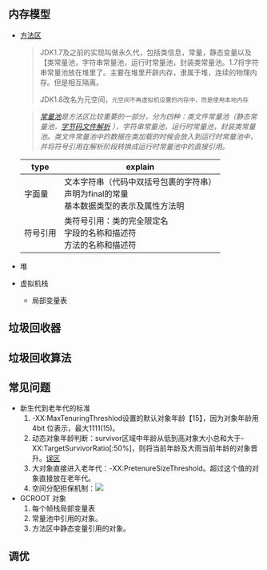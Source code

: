 ## 内存模型

- [方法区](https://baijiahao.baidu.com/s?id=1731211048001613394&wfr=spider&for=pc)

	> JDK1.7及之前的实现叫做永久代，包括类信息，常量，静态变量以及【类常量池，字符串常量池，运行时常量池，封装类常量池。1.7将字符串常量池放在堆里了。主要在堆里开辟内存，隶属于堆，连续的物理内存。但是相互隔离。
	>
	> JDK1.8改名为元空间，`元空间不再虚拟机设置的内存中，而是使用本地内存`
	
	> *[常量池](https://blog.csdn.net/qq_43210583/article/details/116558468)是方法区比较重要的一部分，分为四种：类文件常量池（静态常量池，[字节码文件解析](https://blog.csdn.net/n_fly/article/details/114026651) ），字符串常量池，运行时常量池，封装类常量池。类文件常量池中的数据在类加载的时候会放入到运行时常量池中，并将符号引用在解析阶段转换成运行时常量池中的直接引用。*
	
	| type     | explain                                                      |
	| -------- | ------------------------------------------------------------ |
	| 字面量   | 文本字符串（代码中双括号包裹的字符串）<br />声明为final的常量<br />基本数据类型的表示及属性方法明 |
	| 符号引用 | 类符号引用：类的完全限定名<br />字段的名称和描述符<br />方法的名称和描述符 |

- 堆

- 虚拟机栈
	
	- 局部变量表

## 垃圾回收器

## 垃圾回收算法

## 常见问题

* 新生代到老年代的标准
  1. -XX:MaxTenuringThreshlod设置的默认对象年龄【15】，因为对象年龄用4bit 位表示，最大1111(15)。
  2. 动态对象年龄判断：survivor区域中年龄从低到高对象大小总和大于-XX:TargetSurvivorRatio[:50%]，则将当前年龄及大雨当前年龄的对象晋升。[误区](https://wenku.baidu.com/view/e90d99cc142ded630b1c59eef8c75fbfc77d94a0.html )
  3. 大对象直接进入老年代：-XX:PretenureSizeThreshold。超过这个值的对象直接放在老年代。
  4. 空间分配担保机制：![](/Users/stevenobelia/Desktop/knownledges/images/HandlerPromotionFailure.png)
* GCROOT 对象
  1. 每个帧栈局部变量表
  2. 常量池中引用的对象。
  3. 方法区中静态变量引用的对象。



## 调优
